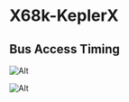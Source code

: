 # X68k-KeplerX

## Bus Access Timing
![Alt](https://svg.wavedrom.com/github/kunichiko/X68k-KeplerX-PCB/main/doc/x68000-read-bus-cycle.json5)

![Alt](https://svg.wavedrom.com/github/kunichiko/X68k-KeplerX-PCB/main/doc/x68000-write-bus-cycle.json5)

